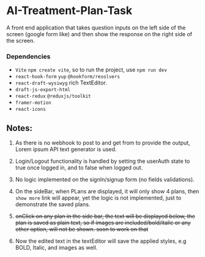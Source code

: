 
# AI-Treatment-Plan-Task
A front end application that takes question inputs on the left side of the screen (google form like) and then show the response on the right side of the screen.

### Dependencies 
* `Vite` `npm create vite`, so to run the project, use `npm run dev`
* `react-hook-form` `yup` `@hookform/resolvers` 
* `react-draft-wysiwyg` rich TextEditor.
* `draft-js-export-html`
* `react-redux` `@reduxjs/toolkit`
* `framer-motion` 
* `react-icons`

## Notes:

1. As there is no webhook to post to and get from to provide the output, Lorem ipsum API text generator is used.

2. Login/Logout functionality is handled by setting the userAuth state to true once logged in, and to false when logged out.

3. No logic implemented on the signIn/signup form (no fields validations).

4. On the sideBar, when PLans are displayed, it will only show 4 plans, then `show more` link will appear, yet the logic is not implemented, just to demonstrate the saved plans.

5. ~~onClick on any plan in the side bar, the text will be displayed below, the plan is saved as plain text, so if images are included/bold/italic or any other option, will not be shown. soon to work on that~~

5. Now the edited text in the textEditor will save the applied styles, e.g BOLD, Italic, and images as well.